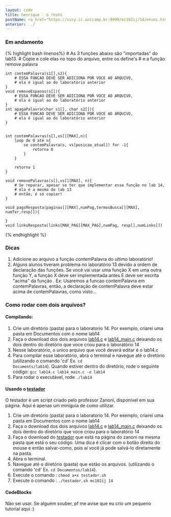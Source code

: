 ```yaml
---
layout: code
title: henrique - o resto
postName: <a href="https://susy.ic.unicamp.br:9999/mc102ij/14/enunc.html">Laboratório 14 - Pesquisas</a>
anterior: ../
---
```


### Em andamento

{% highlight bash linenos%}
    # As 3 funções abaixo são "importadas" do lab13.
    # Copie e cole elas no topo do arquivo, entre os define's
    # e a função remove palavra

    int contemPalavra(s1[],s2){
        # ESSA FUNCAO DEVE SER ADICIONA POR VOCE AO ARQUIVO,
        # ela é igual ao do laboratório anterior
    }
    void removeEspacos(s[]){
        # ESSA FUNCAO DEVE SER ADICIONA POR VOCE AO ARQUIVO,
        # ela é igual ao do laboratório anterior
    }
    int apagaPalavra(char s1[], char s2[]){
        # ESSA FUNCAO DEVE SER ADICIONA POR VOCE AO ARQUIVO,
        # ela é igual ao do laboratório anterior
    }


    int contemPalavras(s[],vs[][MAX],n){
        loop de 0 até n{
            se contemPalavra(s, vs[posicao_atual]) for -1{
                retorna 0
            }
        }

        retorna 1
    }

    void removePalavras(s[],vs[][MAX], n){
        # Se reparar, apesar se ter que implementar essa função no lab 14,
        # ela é a mesma do lab 13
        # então, é só copiar!
    }

    void pagsResposta(paginas[][MAX],numPag,termosBusca[][MAX], numTer,resp[]){

    }
    void linksResposta(links[MAX_PAG][MAX_PAG],numPag, resp[],numLinks[])

{% endhighlight %}

### Dicas
1. Adicione ao arquivo a função contemPalavra do ultimo laboratório!
2. Alguns alunos tiveram problema no laboratório 13 devido a ordem de declaração das funções. Se você vai usar uma função X em uma outra função Y, a função X deve ser implementada antes E deve ser escrita "acima" da função . Ex: Usaremos a funcao contemPalavra em contemPalavras, então, a declaração de contemPalavra deve estar acima de contemPalavras, como visto...

### Como rodar com dois arquivos?

#### Compilando:
1. Crie um diretório (pasta) para o laboratorio 14. Por exemplo, criarei uma pasta em Documentos com o nome lab14
2. Faça o download dos dois arquivos [lab14.c](https://susy.ic.unicamp.br:9999/mc102ij/14/aux/lab14.c) e [lab14_main.c](https://susy.ic.unicamp.br:9999/mc102ij/14/aux/lab14_main.c) deixando os dois dentro do diretório que voce criou para o laboratório 14
3. Nesse laboratório, o unico arquivo que você deverá editar é o lab14.c
4. Para compilar esse laboratório, abra o terminal e navegue até o diretório (utilizando o comando 'cd' Ex. <code>cd Documents/lab14</code>). Quando estiver dentro do diretório, rode o seguinte código:
<code>gcc lab14.c lab14_main.c -o lab14</code>
5. Para rodar o executável, rode <code>./lab14</code>

#### Usando o [testador](http://www.ic.unicamp.br/~zanoni/mc102/2016-1s/testador/)
O testador é um script criado pelo professor Zanoni, disponível em sua página. Aqui é apenas um miniguia de como utilizar.

 1. Crie um diretório (pasta) para o laboratorio 14. Por exemplo, criarei uma pasta em Documentos com o nome lab14
 2. Faça o download dos dois arquivos [lab14.c](https://susy.ic.unicamp.br:9999/mc102ij/14/aux/lab14.c) e [lab14_main.c](https://susy.ic.unicamp.br:9999/mc102ij/14/aux/lab14_main.c) deixando os dois dentro do diretório que voce criou para o laboratório 14
 3. Faça o download do [testador](http://www.ic.unicamp.br/~zanoni/mc102/2016-1s/testador/testador.sh) que está na página do zanoni na mesma pasta que está o seu código. Uma dica é clicar com o botão direito do mouse e então salvar-como, pois aí você já pode salvá-lo diretamente na pasta.
 4. Abra o terminal.
 5. Navegue até o diretório (pasta) que estão os arquivos. (utilizando o comando 'cd' Ex. `cd Documentos/lab14`).
 6. Execute o comando : `chmod a+x testador.sh`
 7. Execute o comando : `./testador.sh mc102ij 14`

#### CodeBlocks
 Não sei usar. Se alguém souber, pf me avise que eu crio um pequeno tutorial aqui :)
